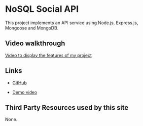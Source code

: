 # NoSQL Social API

This project implements an API service using Node.js, Express.js, Mongoose and MongoDB.

## Video walkthrough

[Video to display the features of my project]( )

## Links

* [GitHub](https://github.com/queendoescode/nosql-social-api)

* [Demo video]( )

## Third Party Resources used by this site

None.
